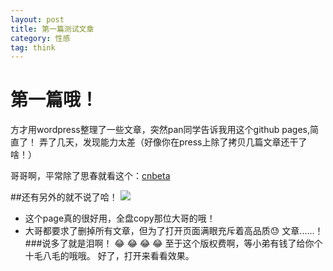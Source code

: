 ```yaml
---
layout: post
title: 第一篇测试文章
category: 性感
tag: think
---
```

# 第一篇哦！
 方才用wordpress整理了一些文章，突然pan同学告诉我用这个github pages,简直了！  弄了几天，发现能力太差（好像你在press上除了拷贝几篇文章还干了啥！）

 哥哥啊，平常除了思春就看这个：[cnbeta](https://www.cnbeta.com)  

##还有另外的就不说了哈！
![](https://img.alicdn.com/imgextra/i1/232721121/TB2jzRHjVXXXXXqXXXXXXXXXXXX_!!232721121.jpg_310x310.jpg)
  - 这个page真的很好用，全盘copy那位大哥的哦！
  - 大哥都要求了删掉所有文章，但为了打开页面满眼充斥着高品质:sweat: 文章......！
 ###说多了就是泪啊！
 :joy: :joy: :joy: :joy:
  至于这个版权费啊，等小弟有钱了给你个十毛八毛的哦哦。
  好了，打开来看看效果。
